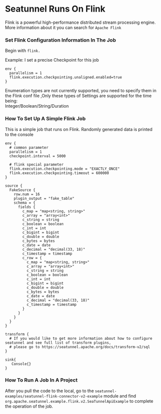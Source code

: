 # Seatunnel Runs On Flink

Flink is a powerful high-performance distributed stream processing engine. More information about it you can search for `Apache Flink`

### Set Flink Configuration Information In The Job

Begin with `flink.`

Example:
I set a precise Checkpoint for this job

```
env {
  parallelism = 1  
  flink.execution.checkpointing.unaligned.enabled=true
}
```

Enumeration types are not currently supported, you need to specify them in the Flink conf file ,Only these types of Settings are supported for the time being:<br/>
Integer/Boolean/String/Duration

### How To Set Up A Simple Flink Job

This is a simple job that runs on Flink. Randomly generated data is printed to the console

```
env {
  # common parameter
  parallelism = 1
  checkpoint.interval = 5000

  # flink special parameter
  flink.execution.checkpointing.mode = "EXACTLY_ONCE"
  flink.execution.checkpointing.timeout = 600000
}

source {
  FakeSource {
    row.num = 16
    plugin_output = "fake_table"
    schema = {
      fields {
        c_map = "map<string, string>"
        c_array = "array<int>"
        c_string = string
        c_boolean = boolean
        c_int = int
        c_bigint = bigint
        c_double = double
        c_bytes = bytes
        c_date = date
        c_decimal = "decimal(33, 18)"
        c_timestamp = timestamp
        c_row = {
          c_map = "map<string, string>"
          c_array = "array<int>"
          c_string = string
          c_boolean = boolean
          c_int = int
          c_bigint = bigint
          c_double = double
          c_bytes = bytes
          c_date = date
          c_decimal = "decimal(33, 18)"
          c_timestamp = timestamp
        }
      }
    }
  }
}

transform {
  # If you would like to get more information about how to configure seatunnel and see full list of transform plugins,
  # please go to https://seatunnel.apache.org/docs/transform-v2/sql
}

sink{
   Console{}   
}
```

### How To Run A Job In A Project

After you pull the code to the local, go to the `seatunnel-examples/seatunnel-flink-connector-v2-example` module and find `org.apache.seatunnel.example.flink.v2.SeaTunnelApiExample` to complete the operation of the job.
